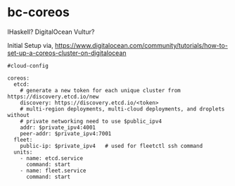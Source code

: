 bc-coreos
=========

IHaskell? DigitalOcean Vultur?


Initial Setup via, 
https://www.digitalocean.com/community/tutorials/how-to-set-up-a-coreos-cluster-on-digitalocean

````
#cloud-config

coreos:
  etcd:
    # generate a new token for each unique cluster from https://discovery.etcd.io/new
    discovery: https://discovery.etcd.io/<token>
    # multi-region deployments, multi-cloud deployments, and droplets without
    # private networking need to use $public_ipv4
    addr: $private_ipv4:4001
    peer-addr: $private_ipv4:7001
  fleet:
    public-ip: $private_ipv4   # used for fleetctl ssh command
  units:
    - name: etcd.service
      command: start
    - name: fleet.service
      command: start
````
